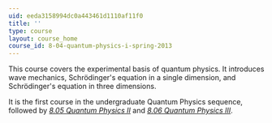 ```yaml
---
uid: eeda3158994dc0a443461d1110af11f0
title: ''
type: course
layout: course_home
course_id: 8-04-quantum-physics-i-spring-2013
---
```

This course covers the experimental basis of quantum physics. It introduces wave mechanics, Schrödinger's equation in a single dimension, and Schrödinger's equation in three dimensions.

It is the first course in the undergraduate Quantum Physics sequence, followed by [_8.05 Quantum Physics II_](./resolveuid/321148ee9b67a132b916bb5cdd90dd86) and [_8.06 Quantum Physics III_](./resolveuid/f1d2dbc7185330a6c9331d338a201c12).
